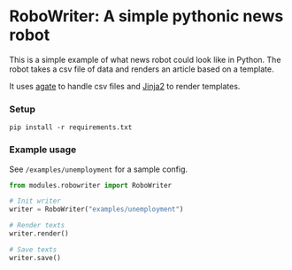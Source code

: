 # RoboWriter: A simple pythonic news robot

This is a simple example of what news robot could look like in Python. The robot takes a csv file of data and renders an article based on a template.

It uses [agate](http://agate.readthedocs.org/) to handle csv files and [Jinja2](http://jinja.pocoo.org/docs/dev/) to render templates.

### Setup

`pip install -r requirements.txt`

### Example usage

See `/examples/unemployment` for a sample config.

``` python
from modules.robowriter import RoboWriter

# Init writer
writer = RoboWriter("examples/unemployment")

# Render texts
writer.render()

# Save texts
writer.save()
```


